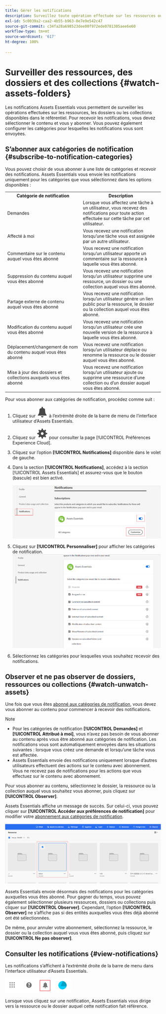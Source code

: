 ```yaml
---
title: Gérer les notifications
description: Surveillez toute opération effectuée sur les ressources ou dossiers du répertoire à l’aide des notifications Assets Essentials.
exl-id: 5c0039a2-caa2-4b55-b963-0e7e9e542c47
source-git-commit: c34fa28a698523dee00f972ede0781305aee6e60
workflow-type: tm+mt
source-wordcount: '617'
ht-degree: 100%

---
```


# Surveiller des ressources, des dossiers et des collections {#watch-assets-folders}

Les notifications Assets Essentials vous permettent de surveiller les opérations effectuées sur les ressources, les dossiers ou les collections disponibles dans le référentiel. Pour recevoir les notifications, vous devez sélectionner le contenu et vous y abonner. Vous pouvez également configurer les catégories pour lesquelles les notifications vous sont envoyées.

## S’abonner aux catégories de notification {#subscribe-to-notification-categories}

Vous pouvez choisir de vous abonner à une liste de catégories et recevoir des notifications. Assets Essentials vous envoie les notifications uniquement pour les catégories que vous sélectionnez dans les options disponibles :

<table>
    <tbody>
     <tr>
      <th><strong>Catégorie de notification</strong></th>
      <th><strong>Description</strong></th>
     </tr>
     <tr>
      <td>Demandes</td>
      <td>Lorsque vous affectez une tâche à un utilisateur, vous recevez des notifications pour toute action effectuée sur cette tâche par cet utilisateur.</td>
     </tr>
     <tr>
      <td>Affecté à moi</td>
      <td>Vous recevez une notification lorsqu’une tâche vous est assignée par un autre utilisateur.</td>
     </tr>
     <tr>
      <td>Commentaire sur le contenu auquel vous êtes abonné</td>
      <td>Vous recevez une notification lorsqu’un utilisateur apporte un commentaire sur la ressource à laquelle vous êtes abonné.</td>
     </tr>
     <tr>
      <td>Suppression du contenu auquel vous êtes abonné</td>
      <td>Vous recevez une notification lorsqu’un utilisateur supprime une ressource, un dossier ou une collection auquel vous êtes abonné.</td>
     </tr>
     <tr>
      <td>Partage externe de contenu auquel vous êtes abonné</td>
      <td>Vous recevez une notification lorsqu’un utilisateur génère un lien public pour la ressource, le dossier ou la collection auquel vous êtes abonné.</td>
     </tr>
     <tr>
      <td>Modification du contenu auquel vous êtes abonné</td>
      <td>Vous recevez une notification lorsqu’un utilisateur crée une nouvelle version de la ressource à laquelle vous êtes abonné.</td>
     </tr>
     <tr>
      <td>Déplacement/changement de nom du contenu auquel vous êtes abonné</td>
      <td>Vous recevez une notification lorsqu’un utilisateur déplace ou renomme la ressource ou le dossier auquel vous êtes abonné.</td>
     </tr>
     <tr>
      <td>Mise à jour des dossiers et collections auxquels vous êtes abonné</td>
      <td>Vous recevez une notification lorsqu’un utilisateur ajoute ou supprime une ressource d’une collection ou d’un dossier auquel vous êtes abonné.</td>
     </tr>    
    </tbody>
   </table>

Pour vous abonner aux catégories de notification, procédez comme suit :

1. Cliquez sur ![icône en forme de cloche](assets/bell-icon.svg) à l’extrémité droite de la barre de menu de l’interface utilisateur d’Assets Essentials.

1. Cliquez sur ![icône des paramètres](assets/settings-icon.svg) pour consulter la page [!UICONTROL Préférences Experience Cloud].

1. Cliquez sur l’option **[!UICONTROL Notifications]** disponible dans le volet de gauche.

1. Dans la section **[!UICONTROL Notifications]**, accédez à la section [!UICONTROL Assets Essentials] et assurez-vous que le bouton (bascule) est bien activé.

   ![Notifications dans Assets Essentials](assets/enable-notifications.png)

1. Cliquez sur **[!UICONTROL Personnaliser]** pour afficher les catégories de notification.
   ![Notifications dans Assets Essentials](assets/enable-notification-categories.png)

1. Sélectionnez les catégories pour lesquelles vous souhaitez recevoir des notifications.

## Observer et ne pas observer de dossiers, ressources ou collections {#watch-unwatch-assets}

Une fois que vous êtes [abonné aux catégories de notification](#subscribe-to-notification-categories), vous devez vous abonner au contenu pour commencer à recevoir des notifications.

>[!NOTE]
>
>* Pour les catégories de notification **[!UICONTROL Demandes]** et **[!UICONTROL Attribué à moi]**, vous n’avez pas besoin de vous abonner au contenu après vous être abonné aux catégories de notification. Les notifications vous sont automatiquement envoyées dans les situations suivantes : lorsque vous créez une demande et lorsqu’une tâche vous est affectée.
>* Assets Essentials envoie des notifications uniquement lorsque d’autres utilisateurs effectuent des actions sur le contenu avec abonnement. Vous ne recevez pas de notifications pour les actions que vous effectuez sur le contenu avec abonnement.

Pour vous abonner au contenu, sélectionnez le dossier, la ressource ou la collection auquel vous souhaitez vous abonner, puis cliquez sur **[!UICONTROL Observer]**.

Assets Essentials affiche un message de succès. Sur celui-ci, vous pouvez cliquer sur **[!UICONTROL Accéder aux préférences de notification]** pour modifier votre [abonnement aux catégories de notification](#subscribe-to-notification-categories).

![Notifications dans Assets Essentials](assets/watch-assets.png)

Assets Essentials envoie désormais des notifications pour les catégories auxquelles vous êtes abonné. Pour gagner du temps, vous pouvez également sélectionner plusieurs ressources, dossiers ou collections puis cliquer sur **[!UICONTROL Observer]**. Cependant, l’option **[!UICONTROL Observer]** ne s’affiche pas si des entités auxquelles vous êtes déjà abonné ont été sélectionnées.

De même, pour annuler votre abonnement, sélectionnez la ressource, le dossier ou la collection auquel vous vous êtes abonné, puis cliquez sur **[!UICONTROL Ne pas observer]**.

## Consulter les notifications {#view-notifications}

Les notifications s’affichent à l’extrémité droite de la barre de menu dans l’interface utilisateur d’Assets Essentials.

![Notifications dans Assets Essentials](assets/notifications-assets-essentials.png)

Lorsque vous cliquez sur une notification, Assets Essentials vous dirige vers la ressource ou le dossier auquel cette notification fait référence.
